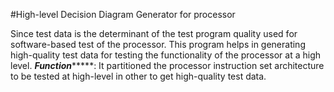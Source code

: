 #High-level Decision Diagram Generator for processor



Since test data is the determinant of the test program quality used for software-based test of the processor.
This program helps in generating high-quality test data for testing the functionality of the processor at a high level.
              *********Function**************:
It partitioned the processor instruction set architecture to be tested at high-level in other to get high-quality test data.
